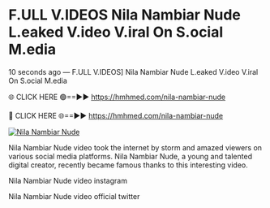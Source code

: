 # F.ULL V.IDEOS Nila Nambiar Nude L.eaked V.ideo V.iral On S.ocial M.edia

10 seconds ago — F.ULL V.IDEOS] Nila Nambiar Nude L.eaked V.ideo V.iral On S.ocial M.edia

🌐 CLICK HERE 🟢==►► https://hmhmed.com/nila-nambiar-nude

🔴 CLICK HERE 🌐==►► https://hmhmed.com/nila-nambiar-nude

[![Nila Nambiar Nude](https://i.imgur.com/dJHk4Zq.gif)](https://hmhmed.com/nila-nambiar-nude)

Nila Nambiar Nude video took the internet by storm and amazed viewers on various social media platforms. Nila Nambiar Nude, a young and talented digital creator, recently became famous thanks to this interesting video.

Nila Nambiar Nude video instagram

Nila Nambiar Nude video official twitter